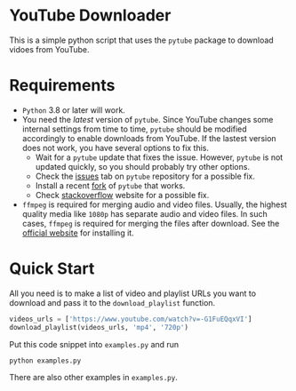 # YouTube Downloader

This is a simple python script that uses the `pytube` package to download vidoes from YouTube.

# Requirements

- `Python` 3.8 or later will work.
- You need the *latest* version of `pytube`. Since YouTube changes some internal settings from time to time, `pytube` should be modified accordingly to enable downloads from YouTube. If the lastest version does not work, you have several options to fix this.
    - Wait for a `pytube` update that fixes the issue. However, `pytube` is not updated quickly, so you should probably try other options.
    - Check the [issues][2] tab on `pytube` repository for a possible fix.
    - Install a recent [fork][3] of `pytube` that works.
    - Check [stackoverflow][1] website for a possible fix.
- `ffmpeg` is required for merging audio and video files. Usually, the highest quality media like `1080p` has separate audio and video files. In such cases, `ffmpeg` is required for merging the files after download. See the [official website][4] for installing it.

[1]: https://stackoverflow.com/
[2]: https://github.com/pytube/pytube/issues
[3]: https://github.com/pytube/pytube/forks
[4]: https://www.ffmpeg.org/download.html

# Quick Start

All you need is to make a list of video and playlist URLs you want to download and pass it to the `download_playlist` function.

```py
videos_urls = ['https://www.youtube.com/watch?v=-G1FuEQqxVI']
download_playlist(videos_urls, 'mp4', '720p')
```


Put this code snippet into `examples.py` and run

```bash
python examples.py
```

There are also other examples in `examples.py`.
